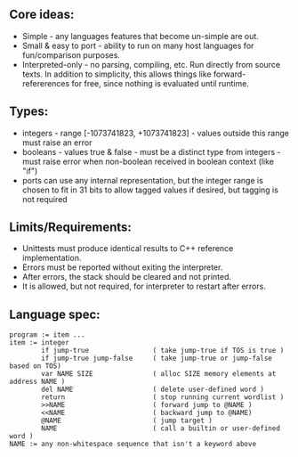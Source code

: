 
## Core ideas:
- Simple - any languages features that become un-simple are out.
- Small & easy to port - ability to run on many host languages for fun/comparison purposes.
- Interpreted-only - no parsing, compiling, etc. Run directly from source texts. In addition to simplicity, this allows things like forward-refererences for free, since nothing is evaluated until runtime.

## Types:
- integers - range [-1073741823, +1073741823] - values outside this range must raise an error
- booleans - values true & false - must be a distinct type from integers - must raise error when non-boolean received in boolean context (like "if")
- ports can use any internal representation, but the integer range is chosen to fit in 31 bits to allow tagged values if desired, but tagging is not required

## Limits/Requirements:
- Unittests must produce identical results to C++ reference implementation.
- Errors must be reported without exiting the interpreter.
- After errors, the stack should be cleared and not printed.
- It is allowed, but not required, for interpreter to restart after errors.

## Language spec:
```
program := item ...
item := integer
		if jump-true				( take jump-true if TOS is true )
		if jump-true jump-false		( take jump-true or jump-false based on TOS)
		var NAME SIZE				( alloc SIZE memory elements at address NAME )
		del NAME					( delete user-defined word )
		return						( stop running current wordlist )
		>>NAME						( forward jump to @NAME )
		<<NAME						( backward jump to @NAME)
		@NAME						( jump target )
		NAME						( call a builtin or user-defined word )
NAME := any non-whitespace sequence that isn't a keyword above
```

